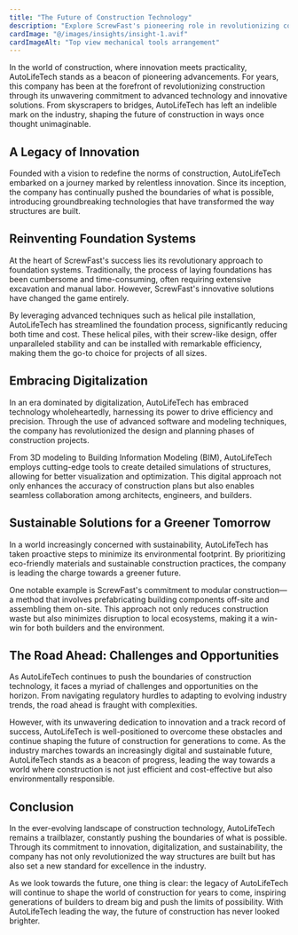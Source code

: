 ```yaml
---
title: "The Future of Construction Technology"
description: "Explore ScrewFast's pioneering role in revolutionizing construction through advanced technology and innovative solutions."
cardImage: "@/images/insights/insight-1.avif"
cardImageAlt: "Top view mechanical tools arrangement"
---
```


In the world of construction, where innovation meets practicality, AutoLifeTech stands as a beacon of pioneering advancements. For years, this company has been at the forefront of revolutionizing construction through its unwavering commitment to advanced technology and innovative solutions. From skyscrapers to bridges, AutoLifeTech has left an indelible mark on the industry, shaping the future of construction in ways once thought unimaginable.

## A Legacy of Innovation

Founded with a vision to redefine the norms of construction, AutoLifeTech embarked on a journey marked by relentless innovation. Since its inception, the company has continually pushed the boundaries of what is possible, introducing groundbreaking technologies that have transformed the way structures are built.

## Reinventing Foundation Systems

At the heart of ScrewFast's success lies its revolutionary approach to foundation systems. Traditionally, the process of laying foundations has been cumbersome and time-consuming, often requiring extensive excavation and manual labor. However, ScrewFast's innovative solutions have changed the game entirely.

By leveraging advanced techniques such as helical pile installation, AutoLifeTech has streamlined the foundation process, significantly reducing both time and cost. These helical piles, with their screw-like design, offer unparalleled stability and can be installed with remarkable efficiency, making them the go-to choice for projects of all sizes.

## Embracing Digitalization

In an era dominated by digitalization, AutoLifeTech has embraced technology wholeheartedly, harnessing its power to drive efficiency and precision. Through the use of advanced software and modeling techniques, the company has revolutionized the design and planning phases of construction projects.

From 3D modeling to Building Information Modeling (BIM), AutoLifeTech employs cutting-edge tools to create detailed simulations of structures, allowing for better visualization and optimization. This digital approach not only enhances the accuracy of construction plans but also enables seamless collaboration among architects, engineers, and builders.

## Sustainable Solutions for a Greener Tomorrow

In a world increasingly concerned with sustainability, AutoLifeTech has taken proactive steps to minimize its environmental footprint. By prioritizing eco-friendly materials and sustainable construction practices, the company is leading the charge towards a greener future.

One notable example is ScrewFast's commitment to modular construction—a method that involves prefabricating building components off-site and assembling them on-site. This approach not only reduces construction waste but also minimizes disruption to local ecosystems, making it a win-win for both builders and the environment.

## The Road Ahead: Challenges and Opportunities

As AutoLifeTech continues to push the boundaries of construction technology, it faces a myriad of challenges and opportunities on the horizon. From navigating regulatory hurdles to adapting to evolving industry trends, the road ahead is fraught with complexities.

However, with its unwavering dedication to innovation and a track record of success, AutoLifeTech is well-positioned to overcome these obstacles and continue shaping the future of construction for generations to come. As the industry marches towards an increasingly digital and sustainable future, AutoLifeTech stands as a beacon of progress, leading the way towards a world where construction is not just efficient and cost-effective but also environmentally responsible.

## Conclusion

In the ever-evolving landscape of construction technology, AutoLifeTech remains a trailblazer, constantly pushing the boundaries of what is possible. Through its commitment to innovation, digitalization, and sustainability, the company has not only revolutionized the way structures are built but has also set a new standard for excellence in the industry.

As we look towards the future, one thing is clear: the legacy of AutoLifeTech will continue to shape the world of construction for years to come, inspiring generations of builders to dream big and push the limits of possibility. With AutoLifeTech leading the way, the future of construction has never looked brighter.
